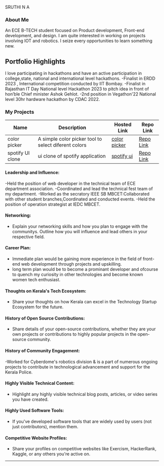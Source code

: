 SRUTHI N A

### About Me

An ECE B-TECH student focused on Product development, Front-end development, and design. I am quite interested in working on projects involving IOT and robotics. I seize every opportunities to learn something new.


## Portfolio Highlights
I love participating in hackathons and have an active participation in college,state, national and international level hackathons.
-Finalist in ERDD 2023 , International  competition conducted by IIT Bombay.
-Finalist in Rajasthan IT Day National level Hackathon 2023 to pitch idea in front of hon’ble Chief minister Ashok Gehlot.
-2nd position in Vegathon'22 National level 30hr hardware hackathon by CDAC 2022.

### My Projects

| Name                | Description                                                               | Hosted Link                              | Repo Link                                                      |
|---------------------|---------------------------------------------------------------------------|------------------------------------------|----------------------------------------------------------------|
|color picker |A simple color picker tool to select diferent colors                      | [color picker]([sruthina2002.github.io/color-picker]) | [Repo Link]([https://github.com/username/project1](https://github.com/sruthina2002/color-picker))             |
|spotify UI clone | ui clone of spotify application                                      | [spotify ui](https://sruthina2002.github.io/spotify-clone/)    | [Repo Link ](https://github.com/sruthina2002/spotify-clone)             |

#### Leadership and Influence:
-Held the position of web developer in the technical team of ECE department association.
-Coordinated and lead the technical fest team of my department.
-Worked as the secratory IEEE SB MBCET:Collaborated with other student branches,Coordinated and conducted events.
-Held the position of operation strategist at IEDC MBCET.

#### Networking:

- Explain your networking skills and how you plan to engage with the communitys. Outline how you will influence and lead others in your respective field.

#### Career Plan:

- Immediate plan would be gaining more experience in the field of front-end web development through projects and upskilling.
- long term plan would be to become a prominant developer and ofcourse to quench my curiosity in other technologies and become known women tech enthusiast.

#### Thoughts on Kerala's Tech Ecosystem:

- Share your thoughts on how Kerala can excel in the Technology Startup Ecosystem for the future.

#### History of Open Source Contributions:

- Share details of your open-source contributions, whether they are your own projects or contributions to highly popular projects in the open-source community.

#### History of Community Engagement:
-Worked for Cyberdome's robotics division & is a part of numerous ongoing projects to contribute in technological advancement and support for the Kerala Police. 

#### Highly Visible Technical Content:

- Highlight any highly visible technical blog posts, articles, or video series you have created.

#### Highly Used Software Tools:

- If you've developed software tools that are widely used by users (not just contributors), mention them.

#### Competitive Website Profiles:

- Share your profiles on competitive websites like Exercism, HackerRank, Kaggle, or any others you're active on.


---
